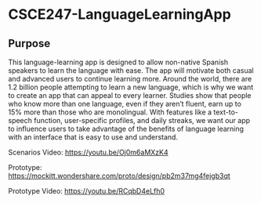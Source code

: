 # CSCE247-LanguageLearningApp

## Purpose

This language-learning app is designed to allow non-native Spanish speakers to learn the language with ease. The app will motivate both casual and advanced users to continue learning more. Around the world, there are 1.2 billion people attempting to learn a new language, which is why we want to create an app that can appeal to every learner. Studies show that people who know more than one language, even if they aren’t fluent, earn up to 15% more than those who are monolingual. With features like a text-to-speech function, user-specific profiles, and daily streaks, we want our app to influence users to take advantage of the benefits of language learning with an interface that is easy to use and understand.


Scenarios Video: https://youtu.be/Oj0m6aMXzK4

Prototype: https://mockitt.wondershare.com/proto/design/pb2m37mg4fejgb3qt

Prototype Video: https://youtu.be/RCqbD4eLfh0
